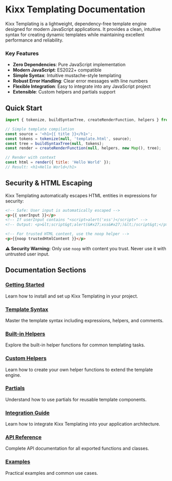 # Kixx Templating Documentation
Kixx Templating is a lightweight, dependency-free template engine designed for modern JavaScript applications. It provides a clean, intuitive syntax for creating dynamic templates while maintaining excellent performance and reliability.

### Key Features

- **Zero Dependencies**: Pure JavaScript implementation
- **Modern JavaScript**: ES2022+ compatible
- **Simple Syntax**: Intuitive mustache-style templating
- **Robust Error Handling**: Clear error messages with line numbers
- **Flexible Integration**: Easy to integrate into any JavaScript project
- **Extensible**: Custom helpers and partials support

## Quick Start

```javascript
import { tokenize, buildSyntaxTree, createRenderFunction, helpers } from 'kixx-templating';

// Simple template compilation
const source = '<h1>{{ title }}</h1>';
const tokens = tokenize(null, 'template.html', source);
const tree = buildSyntaxTree(null, tokens);
const render = createRenderFunction(null, helpers, new Map(), tree);

// Render with context
const html = render({ title: 'Hello World' });
// Result: <h1>Hello World</h1>
```

## Security & HTML Escaping

Kixx Templating automatically escapes HTML entities in expressions for security:

```html
<!-- Safe: User input is automatically escaped -->
<p>{{ userInput }}</p>
<!-- If userInput contains "<script>alert('xss')</script>" -->
<!-- Output: <p>&lt;script&gt;alert(&#x27;xss&#x27;)&lt;/script&gt;</p> -->

<!-- For trusted HTML content, use the noop helper -->
<p>{{noop trustedHtmlContent }}</p>
```

**⚠️ Security Warning:** Only use `noop` with content you trust. Never use it with untrusted user input.

## Documentation Sections

### [Getting Started](./getting-started.md)
Learn how to install and set up Kixx Templating in your project.

### [Template Syntax](./syntax.md)
Master the template syntax including expressions, helpers, and comments.

### [Built-in Helpers](./built-in-helpers.md)
Explore the built-in helper functions for common templating tasks.

### [Custom Helpers](./custom-helpers.md)
Learn how to create your own helper functions to extend the template engine.

### [Partials](./partials.md)
Understand how to use partials for reusable template components.

### [Integration Guide](./integration.md)
Learn how to integrate Kixx Templating into your application architecture.

### [API Reference](./api-reference.md)
Complete API documentation for all exported functions and classes.

### [Examples](./examples.md)
Practical examples and common use cases.
